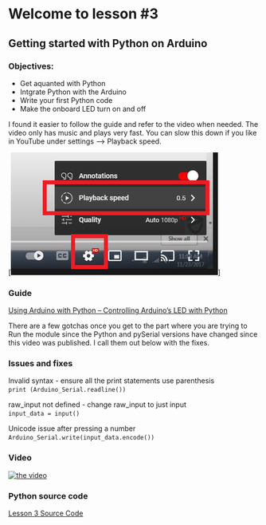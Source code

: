 # Welcome to lesson #3

## Getting started with Python on Arduino

### Objectives:
- Get aquanted with Python
- Intgrate Python with the Arduino
- Write your first Python code
- Make the onboard LED turn on and off

I found it easier to follow the guide and refer to the video when needed. The video only has music and plays very fast. You can slow this down if you like in YouTube under settings --> Playback speed.

[![Playback speed](https://github.com/StateFarm-STEM/pyinthesky/blob/main/lesson3-new/screenshots/yotube-settings-playback-speed.png)]

### Guide
[Using Arduino with Python – Controlling Arduino’s LED with Python](https://www.electronicshub.org/controlling-arduino-led-python/)

There are a few gotchas once you get to the part where you are trying to Run the module since the Python and pySerial versions have changed since this video was published. I call them out below with the fixes.

### Issues and fixes

Invalid syntax - ensure all the print statements use parenthesis<br>
```print (Arduino_Serial.readline())```

raw_input not defined - change raw_input to just input<br>
```input_data = input()```

Unicode issue after pressing a number<br>
```Arduino_Serial.write(input_data.encode())```

### Video
[![the video](https://img.youtube.com/vi/4wWqka4EbEY/0.jpg)](https://www.youtube.com/watch?v=4wWqka4EbEY "click to watch")

### Python source code

[Lesson 3 Source Code](https://github.com/StateFarm-STEM/pyinthesky/blob/main/lesson3-new/python-workspace/lesson3-source/arduino-python-controll-the-led.py)
